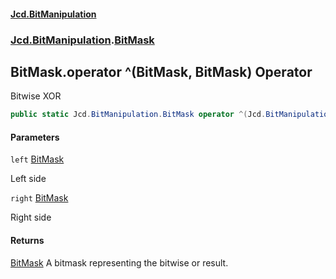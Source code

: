 #### [Jcd.BitManipulation](index.md 'index')

### [Jcd.BitManipulation](Jcd.BitManipulation.md 'Jcd.BitManipulation').[BitMask](Jcd.BitManipulation.BitMask.md 'Jcd.BitManipulation.BitMask')

## BitMask.operator ^(BitMask, BitMask) Operator

Bitwise XOR

```csharp
public static Jcd.BitManipulation.BitMask operator ^(Jcd.BitManipulation.BitMask left, Jcd.BitManipulation.BitMask right);
```

#### Parameters

<a name='Jcd.BitManipulation.BitMask.op_ExclusiveOr(Jcd.BitManipulation.BitMask,Jcd.BitManipulation.BitMask).left'></a>

`left` [BitMask](Jcd.BitManipulation.BitMask.md 'Jcd.BitManipulation.BitMask')

Left side

<a name='Jcd.BitManipulation.BitMask.op_ExclusiveOr(Jcd.BitManipulation.BitMask,Jcd.BitManipulation.BitMask).right'></a>

`right` [BitMask](Jcd.BitManipulation.BitMask.md 'Jcd.BitManipulation.BitMask')

Right side

#### Returns

[BitMask](Jcd.BitManipulation.BitMask.md 'Jcd.BitManipulation.BitMask')
A bitmask representing the bitwise or result.